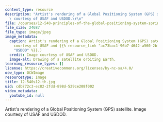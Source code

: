 ```yaml
---
content_type: resource
description: "Artist's rendering of a Global Positioning System (GPS) satellite. Image\
  \ courtesy of USAF and USDOD.\r\n"
file: /courses/12-540-principles-of-the-global-positioning-system-spring-2012/cdb772c3ec822fdd898d529ce208f002_12-540s12-th.jpg
file_size: 24687
file_type: image/jpeg
image_metadata:
  caption: Artist's rendering of a Global Positioning System (GPS) satellite. (Image
    courtesy of USAF and {{% resource_link "ac73bac1-96b7-4642-a560-2bfacdbaef6d"
    "USDOD" %}}.)
  credit: Image courtesy of USAF and USDOD.
  image-alt: Drawing of a satellite orbiting Earth.
learning_resource_types: []
license: https://creativecommons.org/licenses/by-nc-sa/4.0/
ocw_type: OCWImage
resourcetype: Image
title: 12-540s12-th.jpg
uid: cdb772c3-ec82-2fdd-898d-529ce208f002
video_metadata:
  youtube_id: null
---
```

Artist's rendering of a Global Positioning System (GPS) satellite. Image courtesy of USAF and USDOD.
